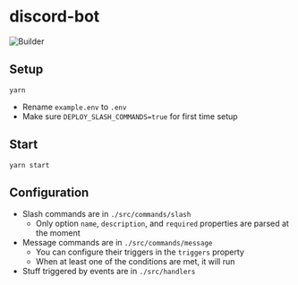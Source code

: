 # discord-bot

![Builder](https://cdn.discordapp.com/attachments/287551742667915264/1080095931946500106/7cqdlt.png)

## Setup

```
yarn
```

- Rename `example.env` to `.env`
- Make sure `DEPLOY_SLASH_COMMANDS=true` for first time setup

## Start

```
yarn start
```

## Configuration

- Slash commands are in `./src/commands/slash`
  - Only option `name`, `description`, and `required` properties are parsed at the moment
- Message commands are in `./src/commands/message`
  - You can configure their triggers in the `triggers` property
  - When at least one of the conditions are met, it will run
- Stuff triggered by events are in `./src/handlers`
